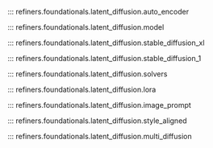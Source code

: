 ::: refiners.foundationals.latent_diffusion.auto_encoder

::: refiners.foundationals.latent_diffusion.model

::: refiners.foundationals.latent_diffusion.stable_diffusion_xl

::: refiners.foundationals.latent_diffusion.stable_diffusion_1

::: refiners.foundationals.latent_diffusion.solvers

::: refiners.foundationals.latent_diffusion.lora

::: refiners.foundationals.latent_diffusion.image_prompt

::: refiners.foundationals.latent_diffusion.style_aligned

::: refiners.foundationals.latent_diffusion.multi_diffusion
